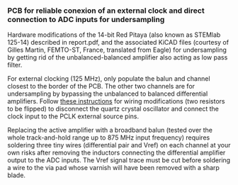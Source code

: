 ### PCB for reliable conexion of an external clock and direct connection to ADC inputs for undersampling

Hardware modifications of the 14-bit Red Pitaya (also known as STEMlab 125-14) described
in report.pdf, and the associated KiCAD files (courtesy of Gilles Martin, FEMTO-ST, France,
translated from Eagle) for undersampling by getting rid of the unbalanced-balanced amplifier 
also acting as low pass filter. 

For external clocking (125 MHz), only populate the balun and channel closest to the border of the PCB. The
other two channels are for undersampling by bypassing the unbalanced to balanced differential
amplifiers. Follow
[these instructions](https://redpitaya.readthedocs.io/en/latest/developerGuide/hardware/125-14/top.html#external-125-14)
for wiring modifications (two resistors to be flipped) to disconnect the quartz crystal oscillator
and connect the clock input to the PCLK external source pins.

Replacing the active amplifier with a broadband balun (tested over the whole track-and-hold 
range up to 875 MHz input frequency) requires soldering three tiny wires (differential pair and Vref) 
on each channel at your own risks after removing the inductors connecting the differential 
amplifier output to the ADC inputs. The Vref signal trace must be cut before soldering a 
wire to the via pad whose varnish will have been removed with a sharp blade.
